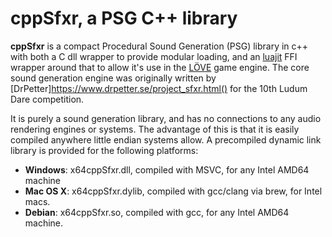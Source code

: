 # cppSfxr, a PSG C++ library

**cppSfxr** is a compact Procedural Sound Generation (PSG) library in c++ with both
a C dll wrapper to provide modular loading, and an [luajit](https://luajit.org)
FFI wrapper around that to allow it's use in the [LÖVE](https://love2d.org)
game engine. The core sound generation engine was originally written by
[DrPetter]https://www.drpetter.se/project_sfxr.html() for the 10th Ludum Dare competition.

It is purely a sound generation library, and has no connections to any audio
rendering engines or systems. The advantage of this is that it is easily compiled
anywhere little endian systems allow. A precompiled dynamic link library is provided
for the following platforms:

* **Windows**: x64cppSfxr.dll, compiled with MSVC, for any Intel AMD64 machine
* **Mac OS X**: x64cppSfxr.dylib, compiled with gcc/clang via brew, for Intel macs.
* **Debian**: x64cppSfxr.so, compiled with gcc, for any Intel AMD64 machine.
